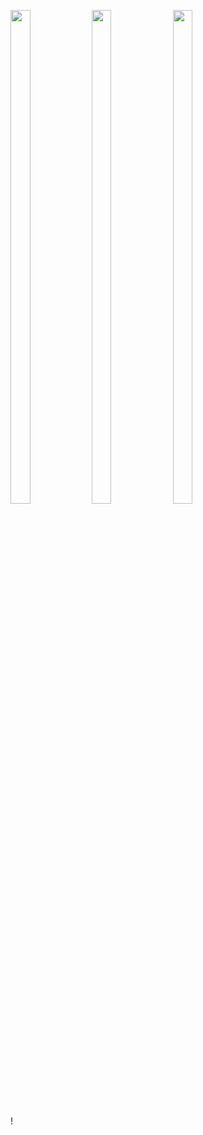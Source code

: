 <p>
<img src="https://user-images.githubusercontent.com/124056284/234919874-42a152ba-4243-448c-8669-d5529050ea15.PNG" width=25% height=45%>
<img src="https://user-images.githubusercontent.com/124056284/234919885-e8bbfa8a-8069-4d91-b390-e046f1a97ca7.PNG" width=25% height=45%>
<img src="https://user-images.githubusercontent.com/124056284/234919899-465e6c64-9dee-455b-bdf6-a909fd9e45e0.PNG" width=25% height=45%>
</p>!


